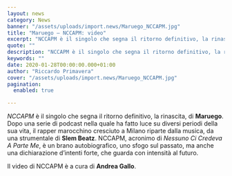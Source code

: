 ```yaml
---
layout: news
category: News
banner: "/assets/uploads/import.news/Maruego_NCCAPM.jpg"
title: "Maruego – NCCAPM: video"
excerpt: "NCCAPM è il singolo che segna il ritorno definitivo, la rinascita, di Maruego. Dopo una serie di podcast nella quale ha fatto luce su diversi periodi della sua vita, il rapper marocchino cresciuto a Milano riparte dalla musica, da una strumentale di Slem Beatz. NCCAPM, acronimo di Nessuno Ci Credeva A Parte Me, è un [&hellip"
quote: ""
description: "NCCAPM è il singolo che segna il ritorno definitivo, la rinascita, di Maruego. Dopo una serie di podcast nella quale ha fatto luce su diversi periodi della sua vita, il rapper marocchino cresciuto a Milano riparte dalla musica, da una strumentale di Slem Beatz. NCCAPM, acronimo di Nessuno Ci Credeva A Parte Me, è un [&hellip"
keywords: ""
date: 2020-01-28T00:00:00.000+01:00
author: "Riccardo Primavera"
cover: "/assets/uploads/import.news/Maruego_NCCAPM.jpg"
pagination:
  enabled: true

---
```


_NCCAPM_ è il singolo che segna il ritorno definitivo, la rinascita, di **Maruego**. Dopo una serie di podcast nella quale ha fatto luce su diversi periodi della sua vita, il rapper marocchino cresciuto a Milano riparte dalla musica, da una strumentale di **Slem Beatz**. NCCAPM, acronimo di _Nessuno Ci Credeva A Parte Me_, è un brano autobiografico, uno sfogo sul passato, ma anche una dichiarazione d’intenti forte, che guarda con intensità al futuro.

Il video di NCCAPM è a cura di **Andrea Gallo**.